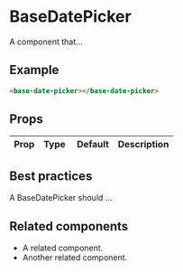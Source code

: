 # BaseDatePicker

A component that...

## Example

```html
<base-date-picker></base-date-picker>
```

## Props

| Prop | Type |  Default | Description |
| ---- | ---- | -------- | ----------- |


## Best practices

A BaseDatePicker should ...

## Related components

- A related component.
- Another related component.
